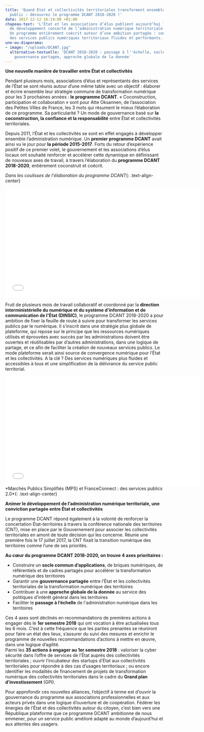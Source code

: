 ```yaml
---
title: 'Quand État et collectivités territoriales transforment ensemble le service
  public : découvrez le programme DCANT 2018-2020 !'
date: 2017-12-12 16:19:00 +01:00
chapeau-text: 'L’État et les associations d’élus publient aujourd’hui leur programme
  de développement concerté de l’administration numérique territoriale (DCANT) 2018-2020.
  Un programme entièrement coécrit autour d’une ambition partagée : construire ensemble
  des services publics numériques territoriaux fluides et performants.'
une-ou-diaporama:
- image: "/uploads/DCANT.jpg"
  alternative-textuelle: 'DCANT 2018-2020 : passage à l''échelle, socle commun partagé,
    gouvernance partagée, approche globale de la donnée'
---
```


**Une nouvelle manière de travailler entre État et collectivités**

Pendant plusieurs mois, associations d’élus et représentants des services de l’État se sont réunis autour d’une même table avec un objectif : élaborer et écrire ensemble leur stratégie commune de transformation numérique pour les 3 prochaines années : **le programme DCANT**. « Coconstruction, participation et collaboration » sont pour Atte Oksannen, de l’association des Petites Villes de France, les 3 mots qui résument le mieux l’élaboration de ce programme. Sa particularité ? Un mode de gouvernance basé sur **la coconstruction, la confiance et la responsabilité** entre État et collectivités territoriales.

Depuis 2011, l’État et les collectivités se sont en effet engagés à développer ensemble l’administration numérique. Un **premier programme DCANT** avait ainsi vu le jour pour **la période 2015-2017**. Forts du retour d’expérience positif de ce premier volet, le gouvernement et les associations d’élus locaux ont souhaité renforcer et accélérer cette dynamique en définissant de nouveaux axes de travail, à travers l’élaboration du **programme DCANT 2018-2020**, entièrement coconstruit et coécrit.

*Dans les coulisses de l'élaboration du programme DCANT*{: .text-align-center}
<iframe frameborder="0" width="620" height="348" src="//www.dailymotion.com/embed/video/x6c1gha" allowfullscreen allow="autoplay"></iframe>

Fruit de plusieurs mois de travail collaboratif et coordonné par la **direction interministérielle du numérique et du système d'information et de communication de l'État (DINSIC)**, le programme DCANT 2018-2020 a pour ambition de fixer la feuille de route à suivre pour transformer les services publics par le numérique. Il s’inscrit dans une stratégie plus globale de plateforme, qui repose sur le principe que les ressources numériques utilisés et  éprouvées avec succès par les administrations doivent être ouvertes et réutilisables par d’autres administrations, dans une logique de partage, et ce afin de faciliter la création de nouveaux services publics. Le mode plateforme serait ainsi source de convergence numérique pour l’État et les collectivités.
A la clé ? Des services numériques plus fluides et accessibles à tous et une simplification de la délivrance du service public territorial.

<iframe frameborder="0" width="620" height="348" src="//www.dailymotion.com/embed/video/x6c1gye" allowfullscreen allow="autoplay" align="center"></iframe>
*Marchés Publics Simplifiés (MPS) et FranceConnect : des services publics 2.0*{: .text-align-center}

**Animer le développement de l’administration numérique territoriale, une conviction partagée entre État et collectivités**

Le programme DCANT répond également à la volonté de renforcer la concertation État-territoires à travers la conférence nationale des territoires (CNT), mise en place par le Gouvernement pour associer les collectivités territoriales en amont de toute décision qui les concerne. Réunie une première fois le 17 juillet 2017, la CNT fixait la transition numérique des territoires comme l’une de ses priorités.

**Au cœur du programme DCANT 2018-2020, on trouve 4 axes prioritaires :**

* Construire un **socle commun d’applications**, de briques numériques, de référentiels et de cadres partagés pour accélérer la transformation numérique des territoires
* Garantir une **gouvernance partagée** entre l’État et les collectivités territoriales de la transformation numérique des territoires
* Contribuer à une **approche globale de la donnée** au service des politiques d’intérêt général dans les territoires
* Faciliter le **passage à l’échelle** de l'administration numérique dans les territoires

Ces 4 axes sont déclinés en recommandations de premières actions à engager dès le **1er semestre 2018** qui ont vocation à être actualisées tous les 6 mois. C’est à cette fréquence que les parties prenantes se réuniront pour faire un état des lieux, s’assurer du suivi des mesures et enrichir le programme de nouvelles recommandations d’actions à mettre en œuvre, dans une logique d’agilité.  
Parmi les **35 actions à engager au 1er semestre 2018** : valoriser la cyber sécurité dans l’offre de services de l’État auprès des collectivités territoriales ; ouvrir l’incubateur des startups d’État aux collectivités territoriales pour répondre à des cas d’usages territoriaux ; ou encore identifier les modalités de financement de projets de transformation numérique des collectivités territoriales dans le cadre du **Grand plan d’investissement** (GPI).

Pour approfondir ces nouvelles alliances, l’objectif à terme est d’ouvrir la gouvernance du programme aux associations professionnelles et aux acteurs privés dans une logique d’ouverture et de coopération.
Fédérer les énergies de l’État et des collectivités autour du citoyen, c’est bien vers une République plateforme que ce programme DCANT ambitionne de nous emmener, pour un service public amélioré adapté au monde d’aujourd’hui et aux attentes des usagers.